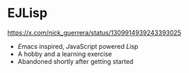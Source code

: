# EJLisp

https://x.com/nick_guerrera/status/1309914939243393025

- *E*macs inspired, *J*avaScript powered *L*isp
- A hobby and a learning exercise
- Abandoned shortly after getting started
